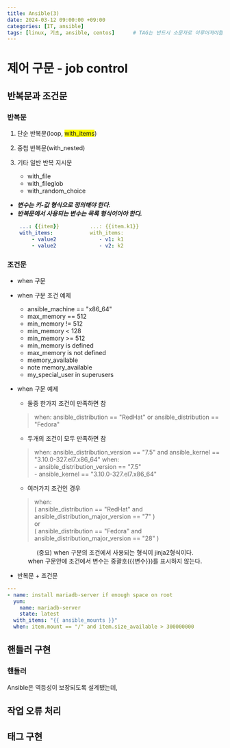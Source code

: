 ```yaml
---
title: Ansible(3)
date: 2024-03-12 09:00:00 +09:00
categories: [IT, ansible]
tags: [linux, 기초, ansible, centos]		# TAG는 반드시 소문자로 이루어져야함!
---
```

# 제어 구문 - job control

## 반복문과 조건문
### 반복문
1. 단순 반복문(loop, <span style="background-color:yellow">with_items</span>)

2. 중첩 반복문(with_nested)

3. 기타 일반 반복 지시문
    - with_file
    - with_fileglob
    - with_random_choice

- ***변수는 키-값 형식으로 정의해야 한다.***
- ***반복문에서 사용되는 변수는 목록 형식이어야 한다.***  

```yml    
    ...: {{item}}          ...: {{item.k1}}
    with_items:            with_items:
        - value2              - v1: k1
        - value2              - v2: k2
```
### 조건문
- when 구문

- when 구문 조건 예제
    - ansible_machine == "x86_64"
    - max_memory == 512
    - min_memory != 512
    - min_memory < 128
    - min_memory >= 512
    - min_memory is defined
    - max_memory is not defined
    - memory_available
    - note memory_available
    - my_special_user in superusers

- when 구문 예제
    - 둘중 한가지 조건이 만족하면 참

    > when: ansible_distribution == "RedHat" or ansible_distribution == "Fedora"

    - 두개의 조건이 모두 만족하면 참

    >when: ansible_distribution_version == "7.5" and ansible_kernel == "3.10.0-327.el7.x86_64"
    >when:  
    > \- ansible_distribution_version == "7.5"  
    > \- ansible_kernel == "3.10.0-327.el7.x86_64"  

    - 여러가지 조건인 경우

    >    when:  
    >  ( ansible_distribution == "RedHat" and  
    >    ansible_distribution_major_version == "7" )  
    >  or  
    >  ( ansible_distribution == "Fedora" and  
    >    ansible_distribution_major_version == "28" )  

<center>(중요) when 구문의 조건에서 사용되는 형식이 jinja2형식이다. </center> 
<center>when 구문안에 조건에서 변수는 중괄호({{변수}})를 표시하지 않는다.</center>
    
- 반복문 + 조건문

```yml
---
- name: install mariadb-server if enough space on root
  yum:
    name: mariadb-server
    state: latest
  with_items: "{{ ansible_mounts }}"
  when: item.mount == "/" and item.size_available > 300000000
```

## 핸들러 구현
### 핸들러
Ansible은 역등성이 보장되도록 설계됐는데, 

## 작업 오류 처리

## 태그 구현

